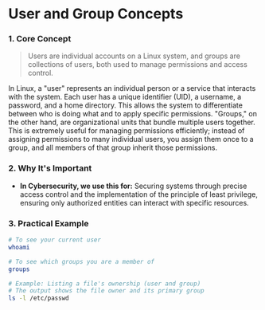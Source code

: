 # User and Group Concepts
### 1. Core Concept
> Users are individual accounts on a Linux system, and groups are collections of users, both used to manage permissions and access control.

In Linux, a "user" represents an individual person or a service that interacts with the system. Each user has a unique identifier (UID), a username, a password, and a home directory. This allows the system to differentiate between who is doing what and to apply specific permissions. "Groups," on the other hand, are organizational units that bundle multiple users together. This is extremely useful for managing permissions efficiently; instead of assigning permissions to many individual users, you assign them once to a group, and all members of that group inherit those permissions.

### 2. Why It's Important
* **In Cybersecurity, we use this for:** Securing systems through precise access control and the implementation of the principle of least privilege, ensuring only authorized entities can interact with specific resources.
### 3. Practical Example
```bash
# To see your current user
whoami

# To see which groups you are a member of
groups

# Example: Listing a file's ownership (user and group)
# The output shows the file owner and its primary group
ls -l /etc/passwd